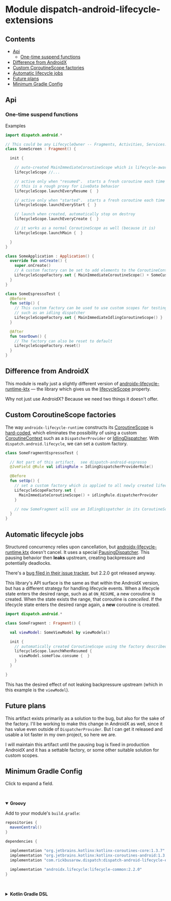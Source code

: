 # Module dispatch-android-lifecycle-extensions

## Contents
<!--- TOC -->

* [Api](#api)
  * [One-time suspend functions](#one-time-suspend-functions)
* [Difference from AndroidX](#difference-from-androidx)
* [Custom CoroutineScope factories](#custom-coroutinescope-factories)
* [Automatic lifecycle jobs](#automatic-lifecycle-jobs)
* [Future plans](#future-plans)
* [Minimum Gradle Config](#minimum-gradle-config)

<!--- END -->

## Api

### One-time suspend functions

Examples

``` kotlin
import dispatch.android.*

// This could be any LifecycleOwner -- Fragments, Activities, Services...
class SomeScreen : Fragment() {

  init {

    // auto-created MainImmediateCoroutineScope which is lifecycle-aware
    lifecycleScope //...

    // active only when "resumed".  starts a fresh coroutine each time
    // this is a rough proxy for LiveData behavior
    lifecycleScope.launchEveryResume {  }

    // active only when "started".  starts a fresh coroutine each time
    lifecycleScope.launchEveryStart {  }

    // launch when created, automatically stop on destroy
    lifecycleScope.launchEveryCreate {  }

    // it works as a normal CoroutineScope as well (because it is)
    lifecycleScope.launchMain {  }

  }
}
```

``` kotlin
class SomeApplication : Application() {
  override fun onCreate() {
    super.onCreate()
    // A custom factory can be set to add elements to the CoroutineContext
    LifecycleScopeFactory.set { MainImmediateCoroutineScope() + SomeCustomElement() }
  }
}
```

``` kotlin
class SomeEspressoTest {
  @Before
  fun setUp() {
    // This custom factory can be used to use custom scopes for testing,
    // such as an idling dispatcher
    LifecycleScopeFactory.set { MainImmediateIdlingCoroutineScope() }
  }

  @After
  fun tearDown() {
    // The factory can also be reset to default
    LifecycleScopeFactory.reset()
  }
}
```

## Difference from AndroidX

This module is really just a slightly different version of [androidx-lifecycle-runtime-ktx][androidx-lifecycle-runtime-ktx] — the library which gives us the [lifecycleScope][androidx-lifecycleScope] property.

Why not just use AndroidX?  Because we need two things it doesn't offer.

## Custom CoroutineScope factories

The way `androidx-lifecycle-runtime` constructs its [CoroutineScope] is [hard-coded][androidx-lifecycleScope], which eliminates the possibility of using a custom [CoroutineContext] such as a `DispatcherProvider` or [IdlingDispatcher]. With `dispatch.android.lifecycle`, we can set a custom factory.

``` kotlin
class SomeFragmentEspressoTest {

  // Not part of this artifact.  see dispatch-android-espresso
  @JvmField @Rule val idlingRule = IdlingDispatcherProviderRule()

  @Before
  fun setUp() {
    // set a custom factory which is applied to all newly created lifecycleScopes
    LifecycleScopeFactory.set {
      MainImmediateCoroutineScope() + idlingRule.dispatcherProvider
    }

    // now SomeFragment will use an IdlingDispatcher in its CoroutineScope
  }
}
```

## Automatic lifecycle jobs

Structured concurrency relies upon cancellation, but [androidx-lifecycle-runtime.ktx][androidx-lifecycle-runtime-ktx] doesn't cancel.  It uses a special [PausingDispatcher][androidx-pausingDispatcher]. This pausing behavior then **leaks** upstream, creating backpressure and potentially deadlocks.

There's a [bug filed in their issue tracker][b/146370660], but 2.2.0 got released anyway.

This library's API surface is the same as that within the AndroidX version, but has a different strategy for handling lifecycle events.  When a lifecycle state enters the desired range, such as at `ON_RESUME`, a new coroutine is created.  When the state exists the range, that coroutine is *cancelled*. If the lifecycle state enters the desired range again, a **new** coroutine is created.

``` kotlin
import dispatch.android.*

class SomeFragment : Fragment() {

  val viewModel: SomeViewModel by viewModels()

  init {
    // automatically created CoroutineScope using the factory described above
    lifecycleScope.launchWhenResumed {
      viewModel.someFlow.consume {  }
    }
  }

}
```

This has the desired effect of not leaking backpressure upstream (which in this example is the `viewModel`).

## Future plans

This artifact exists primarily as a solution to the bug, but also for the sake of the factory.  I'll be working to make this change in AndroidX as well, since it has value even outside of `DispatcherProvider`.  But I can get it released and usable a lot faster in my own project, so here we are.

I will maintain this artifact until the pausing bug is fixed in production AndroidX and it has a settable factory, or some other suitable solution for custom scopes.


## Minimum Gradle Config
Click to expand a field.

&nbsp;<details open> <summary> <b>Groovy</b> </summary>

Add to your module's `build.gradle`:

``` groovy
repositories {
  mavenCentral()
}

dependencies {

  implementation "org.jetbrains.kotlinx:kotlinx-coroutines-core:1.3.7"
  implementation "org.jetbrains.kotlinx:kotlinx-coroutines-android:1.3.7"
  implementation "com.rickbusarow.dispatch:dispatch-android-lifecycle-extensions:1.0.0-beta03"
  
  implementation "androidx.lifecycle:lifecycle-common:2.2.0" 
}
```

</details>


&nbsp;<details> <summary> <b>Kotlin Gradle DSL</b> </summary>

Add to your module's `build.gradle.kts`:

``` kotlin
repositories {
  mavenCentral()
}

dependencies {

  implementation("org.jetbrains.kotlinx:kotlinx-coroutines-core:1.3.7")
  implementation("org.jetbrains.kotlinx:kotlinx-coroutines-android:1.3.7")
  implementation("com.rickbusarow.dispatch:dispatch-android-lifecycle-extensions:1.0.0-beta03")
  
  implementation("androidx.lifecycle:lifecycle-common:2.2.0")
}
```

</details>


<!--- MODULE dispatch-core-->
<!--- INDEX  -->
<!--- MODULE dispatch-test-->
<!--- INDEX  -->
<!--- MODULE dispatch-test-junit4-->
<!--- INDEX  -->
<!--- MODULE dispatch-test-junit5-->
<!--- INDEX  -->
<!--- MODULE dispatch-android-espresso-->
<!--- INDEX  -->
[IdlingDispatcher]: https://rbusarow.github.io/Dispatch/dispatch-android-espresso//dispatch.android.espresso/-idling-dispatcher/index.html
<!--- MODULE dispatch-android-lifecycle-->
<!--- INDEX  -->
<!--- MODULE dispatch-android-viewmodel-->
<!--- INDEX  -->
<!--- MODULE dispatch-android-viewmodel-->
<!--- INDEX  -->
<!--- END -->

[androidx-lifecycle-runtime-ktx]: https://developer.android.com/jetpack/androidx/releases/lifecycle
[b/146370660]: https://issuetracker.google.com/issues/146370660
[CoroutineContext]: https://kotlinlang.org/api/latest/jvm/stdlib/kotlin.coroutines/-coroutine-context/
[CoroutineScope]: https://kotlin.github.io/kotlinx.coroutines/kotlinx-coroutines-core/kotlinx.coroutines/coroutine-scope.html

[androidx-lifecycleScope]: https://cs.android.com/androidx/platform/frameworks/support/+/androidx-master-dev:lifecycle/lifecycle-runtime-ktx/src/main/java/androidx/lifecycle/Lifecycle.kt;l=44

[androidx-pausingDispatcher]: https://cs.android.com/androidx/platform/frameworks/support/+/androidx-master-dev:lifecycle/lifecycle-runtime-ktx/src/main/java/androidx/lifecycle/PausingDispatcher.kt

